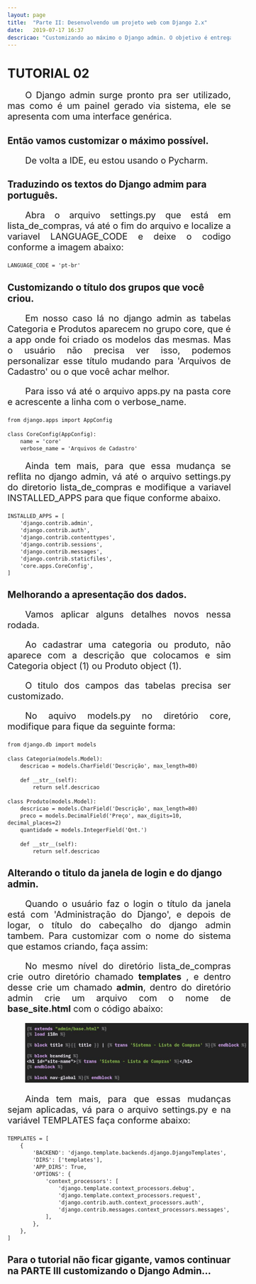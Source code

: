 ```yaml
---
layout: page
title:  "Parte II: Desenvolvendo um projeto web com Django 2.x"
date:   2019-07-17 16:37
descricao: "Customizando ao máximo o Django admin. O objetivo é entregar ao nosso cliente um painel administrativo o mais personalizado possível."
---
```

<style>
p {text-indent: 40px; text-align: justify;font-size:20px;}
</style>

# TUTORIAL 02

O Django admin surge pronto pra ser utilizado, mas como é um painel gerado via sistema, ele se apresenta com uma interface genérica.

## Então vamos customizar o máximo possível.

  De volta a IDE, eu estou usando o Pycharm.

## Traduzindo os textos do Django admim para português.

Abra o arquivo settings.py que está em lista_de_compras, vá até o fim
do arquivo e localize a variavel LANGUAGE_CODE e deixe o codigo conforme a imagem abaixo:

```
LANGUAGE_CODE = 'pt-br'
```

## Customizando o título dos grupos que você criou.

Em nosso caso lá no django admin as tabelas Categoria e Produtos aparecem no grupo core, que é a app onde foi criado os modelos das mesmas. Mas o usuário não precisa ver isso, podemos personalizar esse título mudando para 'Arquivos de Cadastro' ou o que você achar melhor.

Para isso vá até o arquivo apps.py na pasta core e acrescente a linha com o verbose_name.

```
from django.apps import AppConfig

class CoreConfig(AppConfig):
    name = 'core'
    verbose_name = 'Arquivos de Cadastro'
```
Ainda tem mais, para que essa mudança se reflita no django admin, vá até o arquivo settings.py do diretorio lista_de_compras e modifique a variavel INSTALLED_APPS para que fique conforme abaixo.


```
INSTALLED_APPS = [
    'django.contrib.admin',
    'django.contrib.auth',
    'django.contrib.contenttypes',
    'django.contrib.sessions',
    'django.contrib.messages',
    'django.contrib.staticfiles',
    'core.apps.CoreConfig',
]
```

## Melhorando a apresentação dos dados.

Vamos aplicar alguns detalhes novos nessa rodada.

Ao cadastrar uma categoria ou produto, não aparece com a descrição que colocamos e sim Categoria object (1) ou Produto object (1).

O titulo dos campos das tabelas precisa ser customizado.

No aquivo models.py no diretório core, modifique para fique da seguinte forma:

```
from django.db import models

class Categoria(models.Model):
    descricao = models.CharField('Descrição', max_length=80)

    def __str__(self):
        return self.descricao

class Produto(models.Model):
    descricao = models.CharField('Descrição', max_length=80)
    preco = models.DecimalField('Preço', max_digits=10, decimal_places=2)
    quantidade = models.IntegerField('Qnt.')

    def __str__(self):
        return self.descricao
```

## Alterando o titulo da janela de login e do django admin.

Quando o usuário faz o login o título da janela está com 'Administração do Django', e depois de logar, o título do cabeçalho do django admin tambem. Para customizar com o nome do sistema que estamos criando, faça assim:

No mesmo nível do diretório lista_de_compras crie outro diretório chamado **templates** , e dentro desse crie um chamado **admin**, dentro do diretório admin crie um arquivo com o nome de **base_site.html** com o código abaixo:

![arquivo](/assets/img/base_admin.jpeg)

Ainda tem mais, para que essas mudanças sejam aplicadas, vá para o arquivo settings.py e na variável TEMPLATES faça conforme abaixo:

```
TEMPLATES = [
    {
        'BACKEND': 'django.template.backends.django.DjangoTemplates',
        'DIRS': ['templates'],
        'APP_DIRS': True,
        'OPTIONS': {
            'context_processors': [
                'django.template.context_processors.debug',
                'django.template.context_processors.request',
                'django.contrib.auth.context_processors.auth',
                'django.contrib.messages.context_processors.messages',
            ],
        },
    },
]

```


## Para o tutorial não ficar gigante, vamos continuar na PARTE III customizando o Django Admin...
<br>
<br>
<br>
